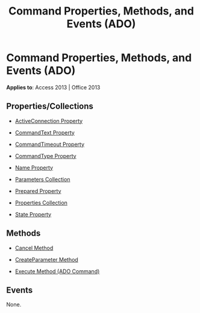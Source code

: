 ﻿---
title: Command Properties, Methods, and Events (ADO)
TOCTitle: Properties, Methods, and Events
ms:assetid: 62b2db82-c518-016f-8e9a-e181528782c8
ms:mtpsurl: https://msdn.microsoft.com/library/JJ249373(v=office.15)
ms:contentKeyID: 48545244
ms.date: 09/18/2015
mtps_version: v=office.15
---

# Command Properties, Methods, and Events (ADO)


**Applies to**: Access 2013 | Office 2013

## Properties/Collections

- [ActiveConnection Property](activeconnection-property-ado.md)

- [CommandText Property](commandtext-property-ado.md)

- [CommandTimeout Property](commandtimeout-property-ado.md)

- [CommandType Property](commandtype-property-ado.md)

- [Name Property](name-property-ado.md)

- [Parameters Collection](parameters-collection-ado.md)

- [Prepared Property](prepared-property-ado.md)

- [Properties Collection](properties-collection-ado.md)

- [State Property](state-property-ado.md)

## Methods

- [Cancel Method](cancel-method-ado.md)

- [CreateParameter Method](createparameter-method-ado.md)

- [Execute Method (ADO Command)](https://msdn.microsoft.com/library/jj248785\(v=office.15\))

## Events

None.

